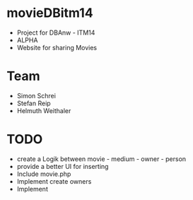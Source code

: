 # movieDBitm14
- Project for DBAnw - ITM14
- ALPHA
- Website for sharing Movies

# Team
* Simon Schrei
* Stefan Reip
* Helmuth Weithaler


# TODO
- create a Logik between movie - medium - owner - person
- provide a better UI for inserting
- Include movie.php
- Implement create owners
- Implement

